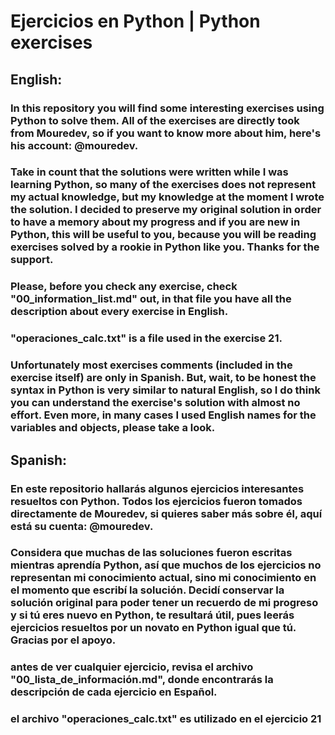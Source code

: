 # **Ejercicios en Python | Python exercises**

## English:

### In this repository you will find some interesting exercises using Python to solve them. All of the exercises are directly took from Mouredev, so if you want to know more about him, here's his account: @mouredev. 
### **Take in count that the solutions were written while I was learning Python, so many of the exercises does not represent my actual knowledge, but my knowledge at the moment I wrote the solution. I decided to preserve my original solution in order to have a memory about my progress and if you are new in Python, this will be useful to you, because you will be reading exercises solved by a rookie in Python like you. Thanks for the support.**
### **Please, before you check any exercise**, check **"00_information_list.md"** out, in that file you have all the description about every exercise in English.
### "operaciones_calc.txt" is a file used in the exercise 21.
### **Unfortunately most exercises comments (included in the exercise itself) are only in Spanish.** But, wait, to be honest the syntax in Python is very similar to natural English, so I do think you can understand the exercise's solution with almost no effort. Even more, in many cases I used English names for the variables and objects, please take a look.

## Spanish:

### En este repositorio hallarás algunos ejercicios interesantes resueltos con Python. Todos los ejercicios fueron tomados directamente de Mouredev, si quieres saber más sobre él, aquí está su cuenta: @mouredev. 
### **Considera que muchas de las soluciones fueron escritas mientras aprendía Python, así que muchos de los ejercicios no representan mi conocimiento actual, sino mi conocimiento en el momento que escribí la solución. Decidí conservar la solución original para poder tener un recuerdo de mi progreso y si tú eres nuevo en Python, te resultará útil, pues leerás ejercicios resueltos por un novato en Python igual que tú. Gracias por el apoyo.**
### **antes de ver cualquier ejercicio**, revisa el archivo **"00_lista_de_información.md"**, donde encontrarás la descripción de cada ejercicio en Español.
### el archivo "operaciones_calc.txt" es utilizado en el ejercicio 21